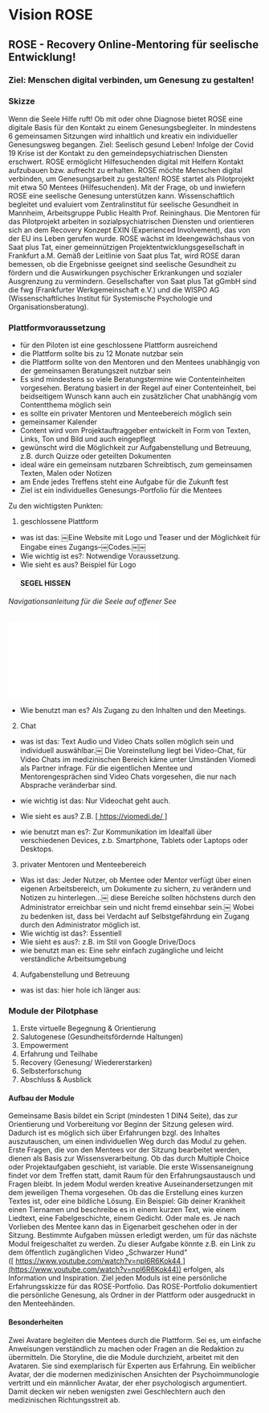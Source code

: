 # Vision ROSE

## ROSE - Recovery Online-Mentoring für seelische Entwicklung!

### Ziel: Menschen digital verbinden, um Genesung zu gestalten!
### Skizze
Wenn die Seele Hilfe ruft! Ob mit oder ohne Diagnose bietet ROSE eine digitale Basis für den Kontakt zu einem Genesungsbegleiter. In mindestens 6 gemeinsamen Sitzungen wird inhaltlich und kreativ ein individueller Genesungsweg begangen. Ziel: Seelisch gesund Leben!
Infolge der Covid 19 Krise ist der Kontakt zu den gemeindepsychiatrischen Diensten erschwert. ROSE ermöglicht Hilfesuchenden digital mit Helfern Kontakt aufzubauen bzw. aufrecht zu erhalten.
ROSE möchte Menschen digital verbinden, um Genesungsarbeit zu gestalten!
ROSE startet als Pilotprojekt mit etwa 50 Mentees (Hilfesuchenden). Mit der Frage, ob und inwiefern ROSE eine seelische Genesung unterstützen kann. Wissenschaftlich begleitet und evaluiert vom Zentralinstitut für seelische Gesundheit in Mannheim, Arbeitsgruppe Public Health Prof. Reininghaus. 
Die Mentoren für das Pilotprojekt arbeiten in sozialpsychiatrischen Diensten und orientieren sich an dem Recovery Konzept  EXIN (Experienced Involvement), das von der EU ins Leben gerufen wurde. 
ROSE wächst im Ideengewächshaus von Saat plus Tat, einer gemeinnützigen Projektentwicklungsgesellschaft in Frankfurt a.M. Gemäß der  Leitlinie von Saat plus Tat, wird ROSE daran bemessen, ob die Ergebnisse geeignet sind seelische Gesundheit zu fördern und die Auswirkungen psychischer Erkrankungen und sozialer Ausgrenzung zu vermindern. Gesellschafter von Saat plus Tat gGmbH sind die fwg (Frankfurter Werkgemeinschaft e.V.) und die WISPO AG (Wissenschaftliches Institut für Systemische Psychologie und Organisationsberatung).

### Plattformvoraussetzung
- für den Piloten ist eine geschlossene Plattform ausreichend
- die Plattform sollte bis zu 12 Monate nutzbar sein
- die Plattform sollte von den Mentoren und den Mentees unabhängig von der gemeinsamen Beratungszeit nutzbar sein
- Es sind mindestens so viele Beratungstermine wie Contenteinheiten vorgesehen. Beratung basiert in der Regel auf einer Contenteinheit, bei beidseitigem Wunsch kann auch ein zusätzlicher Chat unabhängig vom Contentthema möglich sein
- es sollte ein privater Mentoren und Menteebereich möglich sein
- gemeinsamer Kalender
- Content wird vom Projektauftraggeber entwickelt in Form von Texten, Links, Ton und Bild und auch eingepflegt
- gewünscht wird die Möglichkeit zur Aufgabenstellung und Betreuung, z.B. durch Quizze oder geteilten Dokumenten
- ideal wäre ein gemeinsam nutzbaren Schreibtisch, zum gemeinsamen Texten, Malen oder Notizen
- am Ende jedes Treffens steht eine Aufgabe für die Zukunft fest 
- Ziel ist ein individuelles Genesungs-Portfolio für die Mentees 


Zu den wichtigsten Punkten:

1. geschlossene Plattform
- was ist das: ￼Eine Website mit Logo und Teaser und der Möglichkeit für Eingabe eines Zugangs–￼Codes.￼￼
-  Wie wichtig ist es?: Notwendige Voraussetzung.
- Wie sieht es aus? Beispiel für Logo 
	#### SEGEL HISSEN 
###### Navigationsanleitung für die Seele auf offener See

![](rose%202.pdf)


-  Wie benutzt man es? Als Zugang zu den Inhalten und den Meetings.

2. Chat
- was ist das: 
	Text Audio und Video Chats sollen möglich sein und individuell auswählbar.￼ Die Voreinstellung liegt bei Video-Chat, für Video Chats im medizinischen Bereich käme unter Umständen Viomedi als Partner infrage. Für die eigentlichen Mentee und Mentorengesprächen sind Video Chats vorgesehen, die nur nach Absprache veränderbar sind.
- wie wichtig ist das: Nur Videochat geht auch.
- Wie sieht es aus? Z.B. [[ https://viomedi.de/ ]](#)


-  wie benutzt man es?: Zur Kommunikation im Idealfall über verschiedenen Devices, z.b. Smartphone, Tablets oder Laptops oder Desktops.

3. privater Mentoren und Menteebereich
- Was ist das: Jeder Nutzer, ob Mentee oder Mentor verfügt über einen eigenen Arbeitsbereich, um Dokumente zu sichern, zu verändern und Notizen zu hinterlegen…￼ diese Bereiche sollten höchstens durch den Administrator erreichbar sein und nicht fremd einsehbar sein.￼ Wobei zu bedenken ist, dass bei Verdacht auf Selbstgefährdung ein Zugang durch den Administrator möglich ist.
- Wie wichtig ist das?: Essentiell 
- Wie sieht es aus?:  z.B. im Stil von Google Drive/Docs
- wie benutzt man es: Eine sehr einfach zugängliche und leicht verständliche Arbeitsumgebung

4. Aufgabenstellung und Betreuung
- was ist das: hier hole ich länger aus:
### Module der Pilotphase


1. Erste virtuelle Begegnung & Orientierung 
2. Salutogenese (Gesundheitsfördernde Haltungen)
3. Empowerment
4. Erfahrung und Teilhabe
5. Recovery (Genesung/ Wiedererstarken)
6. Selbsterforschung
7.  Abschluss & Ausblick

#### Aufbau der Module

Gemeinsame Basis bildet ein Script (mindesten 1 DIN4 Seite), das zur Orientierung und Vorbereitung vor Beginn der Sitzung gelesen wird. Dadurch ist es möglich sich über Erfahrungen bzgl. des Inhaltes auszutauschen, um einen individuellen Weg durch das Modul zu gehen. Erste Fragen, die von den Mentees vor der Sitzung bearbeitet werden, dienen als Basis zur Wissensverarbeitung. Ob das durch Multiple Choice oder Projektaufgaben geschieht, ist variable. 
Die erste Wissensaneignung findet vor dem Treffen statt, damit Raum für den Erfahrungsaustausch und Fragen bleibt. 
In jedem Modul werden kreative Auseinandersetzungen mit dem jeweiligen Thema vorgesehen. Ob das die Erstellung eines kurzen Textes ist, oder eine bildliche Lösung. 
Ein Beispiel: Gib deiner Krankheit einen Tiernamen und beschreibe es in einem kurzen Text, wie einem Liedtext, eine Fabelgeschichte, einem Gedicht. Oder male es. Je nach Vorlieben des Mentee kann das in Eigenarbeit geschehen oder in der Sitzung. Bestimmte Aufgaben müssen erledigt werden, um für das nächste Modul freigeschaltet zu werden. Zu dieser Aufgabe könnte z.B. ein Link zu dem öffentlich zugänglichen Video „Schwarzer Hund“ ([ https://www.youtube.com/watch?v=npl6R6Kok44 ](https://www.youtube.com/watch?v=npl6R6Kok44)) erfolgen, als Information und Inspiration.
Ziel jeden Moduls ist eine persönliche Erfahrungsskizze für das ROSE-Portfolio.
Das ROSE-Portfolio dokumentiert die persönliche Genesung, als Ordner in der Plattform oder ausgedruckt in den Menteehänden.  

#### Besonderheiten
Zwei Avatare begleiten die Mentees durch die Plattform. Sei es, um einfache Anweisungen verständlich zu machen oder Fragen an die Redaktion zu übermitteln. Die Storyline, die die Module durchzieht, arbeitet mit den Avataren. Sie sind exemplarisch für Experten aus Erfahrung. Ein weiblicher Avatar, der die modernen medizinischen Ansichten der Psychoimmunologie vertritt und ein männlicher Avatar, der eher psychologisch argumentiert. Damit decken wir neben wenigsten zwei Geschlechtern auch den medizinischen Richtungsstreit ab.





